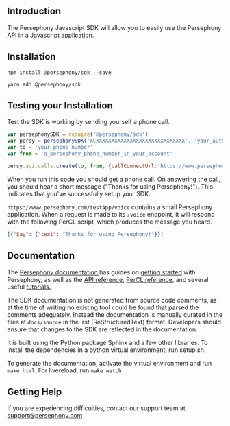 ## Introduction
The Persephony Javascript SDK will allow you to easily use the Persephony API in a Javascript application.

## Installation

`npm install @persephony/sdk --save`

`yarn add @persephony/sdk`

## Testing your Installation
Test the SDK is working by sending yourself a phone call.

```javascript
var persephonySDK = require('@persephony/sdk')
var persy = persephonySDK('ACXXXXXXXXXXXXXXXXXXXXXXXXXXXXX', 'your_auth_token')
var to = 'your_phone_number'
var from = 'a_persephony_phone_number_in_your_account'

persy.api.calls.create(to, from, {callConnectUrl:'https://www.persephony.com/testApp/voice'})
```

When you run this code you should get a phone call. On answering the call, you should hear a short message ("Thanks for using Persephony!"). This indicates that you've successfully setup your SDK.

`https://www.persephony.com/testApp/voice` contains a small Persephony application. When a request is made to its `/voice` endpoint, it will respond with the following PerCL script, which produces the message you heard.

```json
[{"Say": {"text": "Thanks for using Persephony!"}}]
```

## Documentation
The [Persephony documentation ](www.persephony.com/docs) has guides on [getting started](www.persephony.com/docs/getting-started) with Persephony, as well as the [API reference](www.persephony.com/docs/api), [PerCL reference](www.persephony.com/docs/percl), and several useful [tutorials.](www.persephony.com/docs/tutorials)

The SDK documentation is not generated from source code comments, as at the time of writing no existing tool could be found that parsed the comments adequately. Instead the documentation is manually curated in the files at `docs/source`  in the .rst (ReStructuredText) format. Developers should ensure that changes to the SDK are reflected in the documentation.

It is built using the Python package Sphinx and a few other libraries. To install the dependencies in a python virtual environment, run setup.sh. 

To generate the documentation, activate the virtual environment and run `make html`. For livereload, run `make watch`


## Getting Help
If you are experiencing difficulties, contact our support team at [support@persephony.com](mailto:support@persephony.com)
